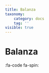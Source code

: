 ```yaml
---
title: Balanza
taxonomy:
    category: docs
    tag: ''
visible: true
---
```


# Balanza
:fa-code fa-spin:
